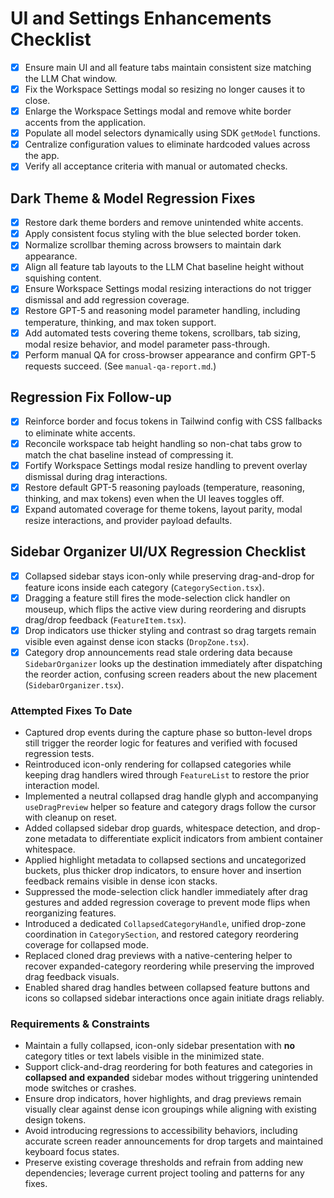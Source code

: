 # UI and Settings Enhancements Checklist

- [x] Ensure main UI and all feature tabs maintain consistent size matching the LLM Chat window.
- [x] Fix the Workspace Settings modal so resizing no longer causes it to close.
- [x] Enlarge the Workspace Settings modal and remove white border accents from the application.
- [x] Populate all model selectors dynamically using SDK `getModel` functions.
- [x] Centralize configuration values to eliminate hardcoded values across the app.
- [x] Verify all acceptance criteria with manual or automated checks.

## Dark Theme & Model Regression Fixes

- [x] Restore dark theme borders and remove unintended white accents.
- [x] Apply consistent focus styling with the blue selected border token.
- [x] Normalize scrollbar theming across browsers to maintain dark appearance.
- [x] Align all feature tab layouts to the LLM Chat baseline height without squishing content.
- [x] Ensure Workspace Settings modal resizing interactions do not trigger dismissal and add regression coverage.
- [x] Restore GPT-5 and reasoning model parameter handling, including temperature, thinking, and max token support.
- [x] Add automated tests covering theme tokens, scrollbars, tab sizing, modal resize behavior, and model parameter pass-through.
- [x] Perform manual QA for cross-browser appearance and confirm GPT-5 requests succeed. (See `manual-qa-report.md`.)

## Regression Fix Follow-up

- [x] Reinforce border and focus tokens in Tailwind config with CSS fallbacks to eliminate white accents.
- [x] Reconcile workspace tab height handling so non-chat tabs grow to match the chat baseline instead of compressing it.
- [x] Fortify Workspace Settings modal resize handling to prevent overlay dismissal during drag interactions.
- [x] Restore default GPT-5 reasoning payloads (temperature, reasoning, thinking, and max tokens) even when the UI leaves toggles off.
- [x] Expand automated coverage for theme tokens, layout parity, modal resize interactions, and provider payload defaults.

## Sidebar Organizer UI/UX Regression Checklist

- [x] Collapsed sidebar stays icon-only while preserving drag-and-drop for feature icons inside each category (`CategorySection.tsx`).
- [x] Dragging a feature still fires the mode-selection click handler on mouseup, which flips the active view during reordering and disrupts drag/drop feedback (`FeatureItem.tsx`).
- [x] Drop indicators use thicker styling and contrast so drag targets remain visible even against dense icon stacks (`DropZone.tsx`).
- [x] Category drop announcements read stale ordering data because `SidebarOrganizer` looks up the destination immediately after dispatching the reorder action, confusing screen readers about the new placement (`SidebarOrganizer.tsx`).

### Attempted Fixes To Date

- Captured drop events during the capture phase so button-level drops still trigger the reorder logic for features and verified with focused regression tests.
- Reintroduced icon-only rendering for collapsed categories while keeping drag handlers wired through `FeatureList` to restore the prior interaction model.
- Implemented a neutral collapsed drag handle glyph and accompanying `useDragPreview` helper so feature and category drags follow the cursor with cleanup on reset.
- Added collapsed sidebar drop guards, whitespace detection, and drop-zone metadata to differentiate explicit indicators from ambient container whitespace.
- Applied highlight metadata to collapsed sections and uncategorized buckets, plus thicker drop indicators, to ensure hover and insertion feedback remains visible in dense icon stacks.
- Suppressed the mode-selection click handler immediately after drag gestures and added regression coverage to prevent mode flips when reorganizing features.
- Introduced a dedicated `CollapsedCategoryHandle`, unified drop-zone coordination in `CategorySection`, and restored category reordering coverage for collapsed mode.
- Replaced cloned drag previews with a native-centering helper to recover expanded-category reordering while preserving the improved drag feedback visuals.
- Enabled shared drag handles between collapsed feature buttons and icons so collapsed sidebar interactions once again initiate drags reliably.

### Requirements & Constraints

- Maintain a fully collapsed, icon-only sidebar presentation with **no** category titles or text labels visible in the minimized state.
- Support click-and-drag reordering for both features and categories in **collapsed and expanded** sidebar modes without triggering unintended mode switches or crashes.
- Ensure drop indicators, hover highlights, and drag previews remain visually clear against dense icon groupings while aligning with existing design tokens.
- Avoid introducing regressions to accessibility behaviors, including accurate screen reader announcements for drop targets and maintained keyboard focus states.
- Preserve existing coverage thresholds and refrain from adding new dependencies; leverage current project tooling and patterns for any fixes.
